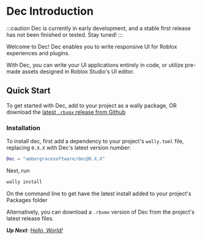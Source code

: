 # Dec Introduction

:::caution
Dec is currently in early development, and a stable first release has not been
finished or tested. Stay tuned!
:::

Welcome to Dec! Dec enables you to write responsive UI for Roblox experiences
and plugins.

With Dec, you can write your UI applications entirely in code, or utilize
pre-made assets designed in Roblox Studio's UI editor.

## Quick Start

To get started with Dec, add to your project as a wally package, OR download the
[latest `.rbxmx` release from Github](https://github.com/AmberGraceSoftware/Dec/releases/latest)

### Installation
To install dec, first add a dependency to your project's `wally.toml` file,
replacing `0.X.X` with Dec's latest version number:
```lua
Dec = "ambergracesoftware/dec@0.X.X"
```
Next, run
```sh
wally install
```
On the command line to get have the latest install added to your project's
Packages folder

Alternatively, you can download a `.rbxmx` version of Dec from the project's
latest release files.

***Up Next**:  [Hello, World!](../MainConcepts/HelloWorld.md)*